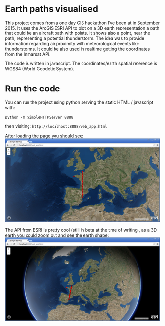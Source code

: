 # Earth paths visualised

This project comes from a one day GIS hackathon I've been at in September 2015.
It uses the ArcGIS ESRI API to plot on a 3D earth representation a path that could be an aircraft path with points.
It shows also a point, near the path, representing a potential thunderstorm.
The idea was to provide information regarding air proximity with meteorological events like thunderstorms.
It could be also used in realtime getting the coordinates from the Inmarsat API.

The code is written in javascript. 
The coordinates/earth spatial reference is WGS84 (World Geodetic System). 

# Run the code

You can run the project using python serving the static HTML / javascript with:
```
python -m SimpleHTTPServer 8888
```
then visiting: `http://localhost:8888/web_app.html`

After loading the page you should see:
![ESRI 3D example 1](/doc/2015-09-05_18:47:39_Simple3DMap-GoogleChrome.png)

The API from ESRI is pretty cool (still in beta at the time of writing), as a 3D earth you could zoom out and see the earth shape:
![ESRI 3D example 2](/doc/2015-09-05_18:49:04_Simple3DMap-GoogleChrome.png)
